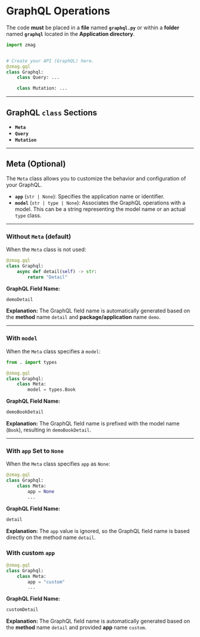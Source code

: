 # GraphQL **Operations**

The code **must** be placed in a **file** named **`graphql.py`** or within a **folder** named **`graphql`** located in the **Application directory**.

```python title="graphql.py"
import zmag


# Create your API (GraphQL) here.
@zmag.gql
class Graphql:
    class Query: ...

    class Mutation: ...
```

---

## GraphQL `class` Sections

- **`Meta`**
- **`Query`**
- **`Mutation`**

---

## Meta (Optional)

The `Meta` class allows you to customize the behavior and configuration of your GraphQL.

- **`app`** (`str | None`): Specifies the application name or identifier.
- **`model`** (`str | type | None`): Associates the GraphQL operations with a model. This can be a string representing the model name or an actual `type` class.

---

### Without `Meta` (**default**)

When the `Meta` class is not used:

```python
@zmag.gql
class Graphql:
    async def detail(self) -> str:
        return "Detail"
```

**GraphQL Field Name:**

```py
demoDetail
```

**Explanation:** The GraphQL field name is automatically generated based on the **method** name `detail` and **package/application** name `demo`.

---

### With `model`

When the `Meta` class specifies a `model`:

```python
from . import types

@zmag.gql
class Graphql:
    class Meta:
        model = types.Book
```

**GraphQL Field Name:**

```py
demoBookDetail
```

**Explanation:** The GraphQL field name is prefixed with the model name (`Book`), resulting in `demoBookDetail`.

---

### With `app` Set to `None`

When the `Meta` class specifies `app` as `None`:

```python
@zmag.gql
class Graphql:
    class Meta:
        app = None
        ...
```

**GraphQL Field Name:**

```py
detail
```

**Explanation:** The `app` value is ignored, so the GraphQL field name is based directly on the method name `detail`.

### With custom `app`

```python
@zmag.gql
class Graphql:
    class Meta:
        app = "custom"
        ...
```

**GraphQL Field Name:**

```py
customDetail
```

**Explanation:** The GraphQL field name is automatically generated based on the **method** name `detail` and provided **app** name `custom`.
